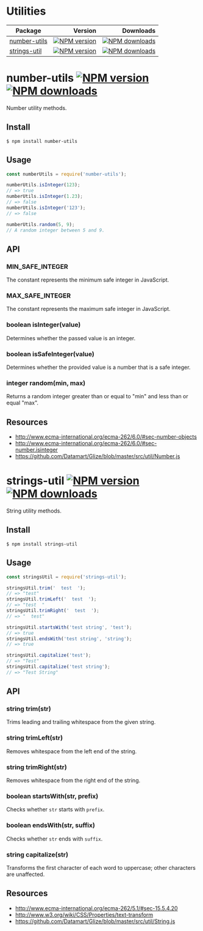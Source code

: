 # Utilities

| Package      | Version | Downloads  |
| ------------ |-------------:| -----:|
| [number-utils](#number-utils--)  | [![NPM version](https://img.shields.io/npm/v/number-utils.svg?style=flat)](https://npmjs.org/package/number-utils) | [![NPM downloads](https://img.shields.io/npm/dm/number-utils.svg?style=flat)](https://npmjs.org/package/number-utils) |
| [strings-util](#strings-util--) | [![NPM version](https://img.shields.io/npm/v/strings-util.svg?style=flat)](https://npmjs.org/package/strings-util) | [![NPM downloads](https://img.shields.io/npm/dm/strings-util.svg?style=flat)](https://npmjs.org/package/strings-util) |




# number-utils [![NPM version](https://img.shields.io/npm/v/number-utils.svg?style=flat)](https://npmjs.org/package/number-utils) [![NPM downloads](https://img.shields.io/npm/dm/number-utils.svg?style=flat)](https://npmjs.org/package/number-utils)

Number utility methods.

## Install

```
$ npm install number-utils
```

## Usage

```js
const numberUtils = require('number-utils');

numberUtils.isInteger(123);
// => true
numberUtils.isInteger(1.23);
// => false
numberUtils.isInteger('123');
// => false

numberUtils.random(5, 9);
// A random integer between 5 and 9.
```

## API

### MIN_SAFE_INTEGER
The constant represents the minimum safe integer in JavaScript.

### MAX_SAFE_INTEGER
The constant represents the maximum safe integer in JavaScript.

### boolean isInteger(value)
Determines whether the passed value is an integer.

### boolean isSafeInteger(value)
Determines whether the provided value is a number that is a safe integer.

### integer random(min, max)
Returns a random integer greater than or equal to "min" and less than or equal "max".

## Resources
- http://www.ecma-international.org/ecma-262/6.0/#sec-number-objects
- http://www.ecma-international.org/ecma-262/6.0/#sec-number.isinteger
- https://github.com/Datamart/Glize/blob/master/src/util/Number.js

# strings-util [![NPM version](https://img.shields.io/npm/v/strings-util.svg?style=flat)](https://npmjs.org/package/strings-util) [![NPM downloads](https://img.shields.io/npm/dm/strings-util.svg?style=flat)](https://npmjs.org/package/strings-util)

String utility methods.

## Install

```
$ npm install strings-util
```

## Usage

```js
const stringsUtil = require('strings-util');

stringsUtil.trim('  test  ');
// => "test"
stringsUtil.trimLeft('  test  ');
// => "test  "
stringsUtil.trimRight('  test  ');
// => "  test"

stringsUtil.startsWith('test string', 'test');
// => true
stringsUtil.endsWith('test string', 'string');
// => true

stringsUtil.capitalize('test');
// => "Test"
stringsUtil.capitalize('test string');
// => "Test String"
```

## API

### string trim(str)
Trims leading and trailing whitespace from the given string.

### string trimLeft(str)
Removes whitespace from the left end of the string.

### string trimRight(str)
Removes whitespace from the right end of the string.

### boolean startsWith(str, prefix)
Checks whether <code>str</code> starts with <code>prefix</code>.

### boolean endsWith(str, suffix)
Checks whether <code>str</code> ends with <code>suffix</code>.

### string capitalize(str)
Transforms the first character of each word to uppercase; other characters are unaffected.

## Resources
- http://www.ecma-international.org/ecma-262/5.1/#sec-15.5.4.20
- http://www.w3.org/wiki/CSS/Properties/text-transform
- https://github.com/Datamart/Glize/blob/master/src/util/String.js
